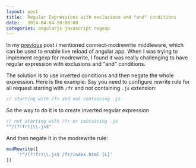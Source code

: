 ```yaml
---
layout: post
title:  Regular Expressions with exclusions and "and" conditions
date:   2014-04-04 10:00:00
categories: angularjs javascript regexp
---
```


In my [previous](/2014/03/26/angular-html5mode-refresh.html) post i mentioned connect-modrewrite middleware, 
which can be used to enable live reload of angular app. When I was trying to implement regexp for modrewrite, 
I found it was really challenging to have regular expression with exclusions and "and" conditions.

The solution is to use inverted conditions and then negate the whole expression.
Here is the example: Say you need to configure rewrite rule for all request starting with `/fr`
and not containing `.js` extension:

```js
// starting with /fr and not containing .js
```

So the way to do it is to create inverted regular expression

```js
// not starting with /fr or containing .js
"^/(?!fr)|\\.js$"
```

And then negate it in the modrewrite rule:

```js
modRewrite([
    '!^/(?!fr)\\.js$ /fr/index.html [L]'
])
```
